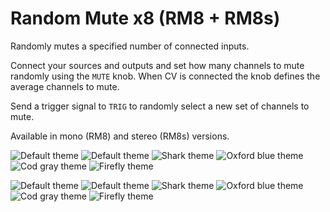 # Random Mute x8 (RM8 + RM8s)
Randomly mutes a specified number of connected inputs.

Connect your sources and outputs and set how many channels to mute randomly using the `MUTE` knob. When CV is connected the knob defines the average channels to mute.

Send a trigger signal to `TRIG` to randomly select a new set of channels to mute.

Available in mono (RM8) and stereo (RM8s) versions.

![Default theme](/module-screenshots/default/RM8.png?raw=true)
![Default theme](/module-screenshots/river-bed/RM8.png?raw=true)
![Shark theme](/module-screenshots/shark/RM8.png?raw=true)
![Oxford blue theme](/module-screenshots/oxford-blue/RM8.png?raw=true)
![Cod gray theme](/module-screenshots/cod-gray/RM8.png?raw=true)
![Firefly theme](/module-screenshots/firefly/RM8.png?raw=true)


![Default theme](/module-screenshots/default/RM8S.png?raw=true)
![Default theme](/module-screenshots/river-bed/RM8S.png?raw=true)
![Shark theme](/module-screenshots/shark/RM8S.png?raw=true)
![Oxford blue theme](/module-screenshots/oxford-blue/RM8S.png?raw=true)
![Cod gray theme](/module-screenshots/cod-gray/RM8S.png?raw=true)
![Firefly theme](/module-screenshots/firefly/RM8S.png?raw=true)
